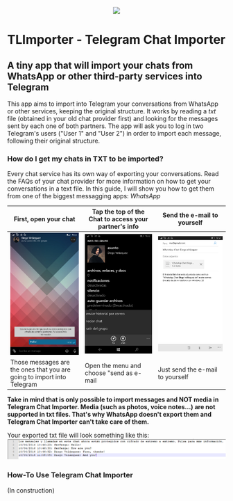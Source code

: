 <p align="center">
  <img src="https://github.com/ferferga/TLImporter/raw/master/images/Intro.png">
 </p>

# TLImporter - Telegram Chat Importer

## A tiny app that will import your chats from WhatsApp or other third-party services into Telegram

This app aims to import into Telegram your conversations from WhatsApp or other services, keeping the original structure. It works by reading a _txt_ file (obtained in your old chat provider first) and looking for the messages sent by each one of both partners. The app will ask you to log in two Telegram's users ("User 1" and "User 2") in order to import each message, following their original structure.

### How do I get my chats in TXT to be imported?

Every chat service has its own way of exporting your conversations. Read the FAQs of your chat provider for more information on how to get
your conversations in a text file. In this guide, I will show you how to get them from one of the biggest messagging apps: *WhatsApp*

First, open your chat | Tap the top of the Chat to access your partner's info | Send the e-mail to yourself |
----------------------|-------------------------------------------------------|-----------------------------|
![](/images/Chat.png) | ![](/images/Info.png)                                 | ![](/images/E-mail.png)     |
Those messages are the ones that you are going to import into Telegram | Open the menu and choose "send as e-mail | Just send the e-mail to yourself |

**Take in mind that is only possible to import messages and NOT media in Telegram Chat Importer. Media (such as photos, voice notes...) are not supported in txt files. That's why WhatsApp doesn't export them and Telegram Chat Importer can't take care of them.**

Your exported txt file will look something like this:
![](/images/txt.PNG)

### How-To Use Telegram Chat Importer

(In construction)

